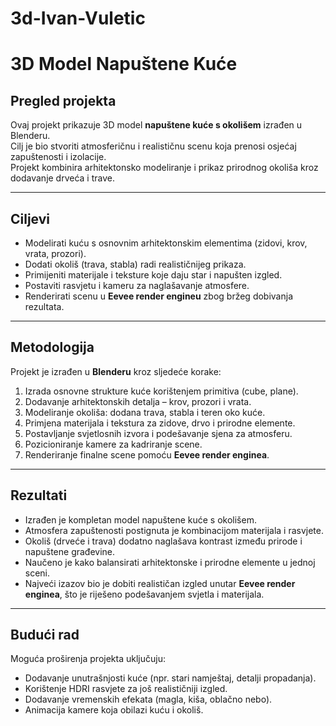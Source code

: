 # 3d-Ivan-Vuletic
#  3D Model Napuštene Kuće

## Pregled projekta
Ovaj projekt prikazuje 3D model **napuštene kuće s okolišem** izrađen u Blenderu.  
Cilj je bio stvoriti atmosferičnu i realističnu scenu koja prenosi osjećaj zapuštenosti i izolacije.  
Projekt kombinira arhitektonsko modeliranje i prikaz prirodnog okoliša kroz dodavanje drveća i trave.

---

##  Ciljevi
- Modelirati kuću s osnovnim arhitektonskim elementima (zidovi, krov, vrata, prozori).  
- Dodati okoliš (trava, stabla) radi realističnijeg prikaza.  
- Primijeniti materijale i teksture koje daju star i napušten izgled.  
- Postaviti rasvjetu i kameru za naglašavanje atmosfere.  
- Renderirati scenu u **Eevee render engineu** zbog bržeg dobivanja rezultata.  

---

##  Metodologija
Projekt je izrađen u **Blenderu** kroz sljedeće korake:  
1. Izrada osnovne strukture kuće korištenjem primitiva (cube, plane).  
2. Dodavanje arhitektonskih detalja – krov, prozori i vrata.  
3. Modeliranje okoliša: dodana trava, stabla i teren oko kuće.  
4. Primjena materijala i tekstura za zidove, drvo i prirodne elemente.  
5. Postavljanje svjetlosnih izvora i podešavanje sjena za atmosferu.  
6. Pozicioniranje kamere za kadriranje scene.  
7. Renderiranje finalne scene pomoću **Eevee render enginea**.  

---

## Rezultati
- Izrađen je kompletan model napuštene kuće s okolišem.  
- Atmosfera zapuštenosti postignuta je kombinacijom materijala i rasvjete.  
- Okoliš (drveće i trava) dodatno naglašava kontrast između prirode i napuštene građevine.  
- Naučeno je kako balansirati arhitektonske i prirodne elemente u jednoj sceni.  
- Najveći izazov bio je dobiti realističan izgled unutar **Eevee render enginea**, što je riješeno podešavanjem svjetla i materijala.  

---

##  Budući rad
Moguća proširenja projekta uključuju:  
- Dodavanje unutrašnjosti kuće (npr. stari namještaj, detalji propadanja).  
- Korištenje HDRI rasvjete za još realističniji izgled.  
- Dodavanje vremenskih efekata (magla, kiša, oblačno nebo).  
- Animacija kamere koja obilazi kuću i okoliš.  
